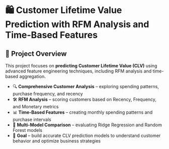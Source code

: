 # 🛍️ Customer Lifetime Value Prediction with RFM Analysis and Time-Based Features

## 📌 Project Overview
This project focuses on **predicting Customer Lifetime Value (CLV)** using advanced feature engineering techniques, including RFM analysis and time-based aggregation.

- 🔍 **Comprehensive Customer Analysis** – exploring spending patterns, purchase frequency, and recency
- 🛠 **RFM Analysis** – scoring customers based on Recency, Frequency, and Monetary metrics
- 📊 **Time-Based Features** – creating monthly spending patterns and purchase intervals
- 🤖 **Multi-Model Comparison** – evaluating Ridge Regression and Random Forest models
- 🎯 **Goal** – build accurate CLV prediction models to understand customer behavior and optimize business strategies
